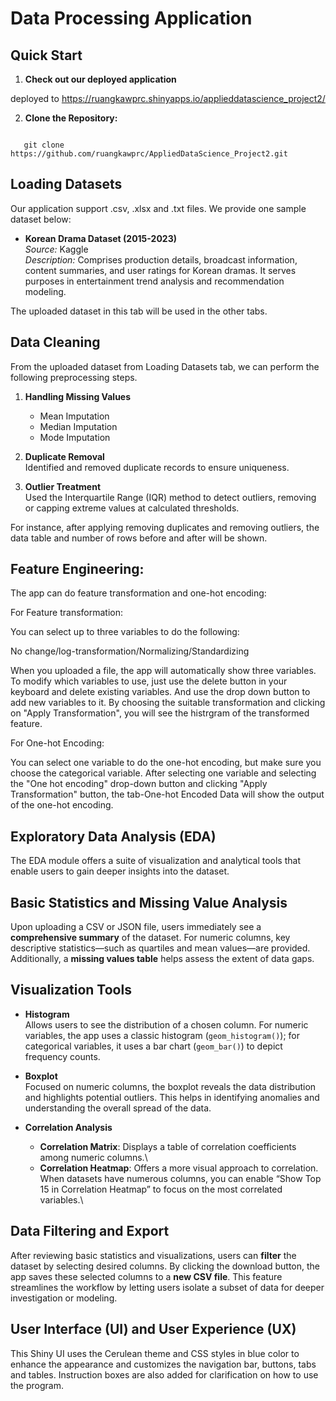 # Data Processing Application

## Quick Start

1. **Check out our deployed application**

deployed to <https://ruangkawprc.shinyapps.io/applieddatascience_project2/>

2. **Clone the Repository:**
```

   git clone https://github.com/ruangkawprc/AppliedDataScience_Project2.git
```
## Loading Datasets

Our application support .csv, .xlsx and .txt files. We provide one sample dataset below:

-   **Korean Drama Dataset (2015-2023)**\
    *Source:* Kaggle\
    *Description:* Comprises production details, broadcast information, content summaries, and user ratings for Korean dramas. It serves purposes in entertainment trend analysis and recommendation modeling.
  
The uploaded dataset in this tab will be used in the other tabs.
   
## Data Cleaning

From the uploaded dataset from Loading Datasets tab, we can perform the following preprocessing steps.

1.  **Handling Missing Values**
    -   Mean Imputation
    -   Median Imputation
    -   Mode Imputation

2.  **Duplicate Removal**\
    Identified and removed duplicate records to ensure uniqueness.

3.  **Outlier Treatment**\
    Used the Interquartile Range (IQR) method to detect outliers, removing or capping extreme values at calculated thresholds.

For instance, after applying removing duplicates and removing outliers, the data table and number of rows before and after will be shown.

## Feature Engineering:

The app can do feature transformation and one-hot encoding:

For Feature transformation:

You can select up to three variables to do the following: 

No change/log-transformation/Normalizing/Standardizing

When you uploaded a file, the app will automatically show three variables. To modify which variables to use, just use the delete button in your keyboard and delete existing variables. And use the drop down button to add new variables to it. By choosing the suitable transformation and clicking on "Apply Transformation", you will see the histrgram of the transformed feature. 

For One-hot Encoding: 

You can select one variable to do the one-hot encoding, but make sure you choose the categorical variable. After selecting one variable and selecting the "One hot encoding" drop-down button and clicking "Apply Transformation" button, the tab-One-hot Encoded Data will show the output of the one-hot encoding. 

## Exploratory Data Analysis (EDA)

The EDA module offers a suite of visualization and analytical tools that enable users to gain deeper insights into the dataset.

## Basic Statistics and Missing Value Analysis

Upon uploading a CSV or JSON file, users immediately see a **comprehensive summary** of the dataset. For numeric columns, key descriptive statistics—such as quartiles and mean values—are provided. Additionally, a **missing values table** helps assess the extent of data gaps.

## Visualization Tools

-   **Histogram**\
    Allows users to see the distribution of a chosen column. For numeric variables, the app uses a classic histogram (`geom_histogram()`); for categorical variables, it uses a bar chart (`geom_bar()`) to depict frequency counts.

-    **Boxplot**\
    Focused on numeric columns, the boxplot reveals the data distribution and highlights potential outliers. This helps in identifying anomalies and understanding the overall spread of the data.

-   **Correlation Analysis**

    -   **Correlation Matrix**: Displays a table of correlation coefficients among numeric columns.\
    -   **Correlation Heatmap**: Offers a more visual approach to correlation. When datasets have numerous columns, you can enable “Show Top 15 in Correlation Heatmap” to focus on the most correlated variables.\

 ## Data Filtering and Export

After reviewing basic statistics and visualizations, users can **filter** the dataset by selecting desired columns. By clicking the download button, the app saves these selected columns to a **new CSV file**. This feature streamlines the workflow by letting users isolate a subset of data for deeper investigation or modeling.

## User Interface (UI) and User Experience (UX)

This Shiny UI uses the Cerulean theme and CSS styles in blue color to enhance the appearance and customizes the navigation bar, buttons, tabs and tables. Instruction boxes are also added for clarification on how to use the program. 






